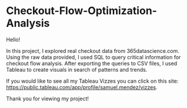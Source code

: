 # Checkout-Flow-Optimization-Analysis
Hello!

In this project, I explored real checkout data from 365datascience.com. Using the raw data provided, I used SQL to query critical information for checkout flow analysis.
After exporting the queries to CSV files, I used Tableau to create visuals in search of patterns and trends. 

If you would like to see all my Tableau Vizzes you can click on this site: https://public.tableau.com/app/profile/samuel.mendez/vizzes. 

Thank you for viewing my project!
